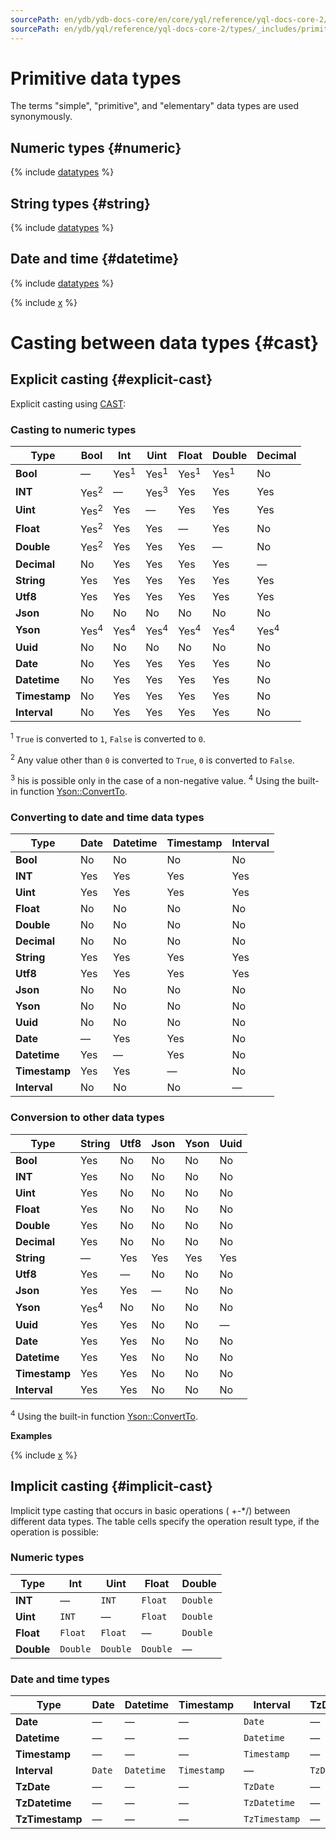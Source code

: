 ```yaml
---
sourcePath: en/ydb/ydb-docs-core/en/core/yql/reference/yql-docs-core-2/types/_includes/primitive.md
sourcePath: en/ydb/yql/reference/yql-docs-core-2/types/_includes/primitive.md
---
```

# Primitive data types

The terms "simple", "primitive", and "elementary" data types are used synonymously.

## Numeric types {#numeric}

{% include [datatypes](datatypes_primitive_number.md) %}

## String types {#string}

{% include [datatypes](datatypes_primitive_string.md) %}

## Date and time {#datetime}

{% include [datatypes](datatypes_primitive_datetime.md) %}

{% include [x](tz_date_types.md) %}

# Casting between data types {#cast}

## Explicit casting {#explicit-cast}

Explicit casting using [CAST](../../syntax/expressions.md#cast):

### Casting to numeric types

| Type | Bool | Int | Uint | Float | Double | Decimal |
| --- | --- | --- | --- | --- | --- | --- |
| **Bool** | — | Yes<sup>1</sup> | Yes<sup>1</sup> | Yes<sup>1</sup> | Yes<sup>1</sup> | No | Yes | No |
| **INT** | Yes<sup>2</sup> | — | Yes<sup>3</sup> | Yes | Yes | Yes |
| **Uint** | Yes<sup>2</sup> | Yes | — | Yes | Yes | Yes |
| **Float** | Yes<sup>2</sup> | Yes | Yes | — | Yes | No |
| **Double** | Yes<sup>2</sup> | Yes | Yes | Yes | — | No |
| **Decimal** | No | Yes | Yes | Yes | Yes | — |
| **String** | Yes | Yes | Yes | Yes | Yes | Yes |
| **Utf8** | Yes | Yes | Yes | Yes | Yes | Yes |
| **Json** | No | No | No | No | No | No |
| **Yson** | Yes<sup>4</sup> | Yes<sup>4</sup> | Yes<sup>4</sup> | Yes<sup>4</sup> | Yes<sup>4</sup> | Yes<sup>4</sup> |
| **Uuid** | No | No | No | No | No | No |
| **Date** | No | Yes | Yes | Yes | Yes | No | Yes |
| **Datetime** | No | Yes | Yes | Yes | Yes | No |
| **Timestamp** | No | Yes | Yes | Yes | Yes | No |
| **Interval** | No | Yes | Yes | Yes | Yes | No |

<sup>1</sup> `True` is converted to `1`, `False` is converted to `0`.

<sup>2</sup> Any value other than `0` is converted to `True`, `0` is converted to `False`.

<sup>3</sup> his is possible only in the case of a non-negative value.
<sup>4</sup> Using the built-in function [Yson::ConvertTo](../../udf/list/yson.md#ysonconvertto).

### Converting to date and time data types

| Type | Date | Datetime | Timestamp | Interval |
| --- | --- | --- | --- | --- |
| **Bool** | No | No | No | No |
| **INT** | Yes | Yes | Yes | Yes |
| **Uint** | Yes | Yes | Yes | Yes |
| **Float** | No | No | No | No |
| **Double** | No | No | No | No |
| **Decimal** | No | No | No | No |
| **String** | Yes | Yes | Yes | Yes |
| **Utf8** | Yes | Yes | Yes | Yes |
| **Json** | No | No | No | No |
| **Yson** | No | No | No | No |
| **Uuid** | No | No | No | No |
| **Date** | — | Yes | Yes | No |
| **Datetime** | Yes | — | Yes | No |
| **Timestamp** | Yes | Yes | — | No |
| **Interval** | No | No | No | — | — |

### Conversion to other data types

| Type | String | Utf8 | Json | Yson | Uuid |
| --- | --- | --- | --- | --- | --- |
| **Bool** | Yes | No | No | No | No |
| **INT** | Yes | No | No | No | No |
| **Uint** | Yes | No | No | No | No |
| **Float** | Yes | No | No | No | No |
| **Double** | Yes | No | No | No | No |
| **Decimal** | Yes | No | No | No | No |
| **String** | — | Yes | Yes | Yes | Yes |
| **Utf8** | Yes | — | No | No | No |
| **Json** | Yes | Yes | — | No | No |
| **Yson** | Yes<sup>4</sup> | No | No | No | No |
| **Uuid** | Yes | Yes | No | No | — |
| **Date** | Yes | Yes | No | No | No |
| **Datetime** | Yes | Yes | No | No | No |
| **Timestamp** | Yes | Yes | No | No | No |
| **Interval** | Yes | Yes | No | No | No |

<sup>4</sup> Using the built-in function [Yson::ConvertTo](../../udf/list/yson.md#ysonconvertto).

**Examples**

{% include [x](../../_includes/cast_examples.md) %}

## Implicit casting {#implicit-cast}

Implicit type casting that occurs in basic operations ( +-\*/) between different data types. The table cells specify the operation result type, if the operation is possible:

### Numeric types

| Type | Int | Uint | Float | Double |
| --- | --- | --- | --- | --- |
| **INT** | — | `INT` | `Float` | `Double` |
| **Uint** | `INT` | — | `Float` | `Double` |
| **Float** | `Float` | `Float` | — | `Double` |
| **Double** | `Double` | `Double` | `Double` | — |

### Date and time types

| Type | Date | Datetime | Timestamp | Interval | TzDate | TzDatetime | TzTimestamp |
| --- | --- | --- | --- | --- | --- | --- | --- |
| **Date** | — | — | — | `Date` | — | — | — |
| **Datetime** | — | — | — | `Datetime` | — | — | — |
| **Timestamp** | — | — | — | `Timestamp` | — | — | — |
| **Interval** | `Date` | `Datetime` | `Timestamp` | — | `TzDate` | `TzDatetime` | `TzTimestamp` |
| **TzDate** | — | — | — | `TzDate` | — | — | — |
| **TzDatetime** | — | — | — | `TzDatetime` | — | — | — |
| **TzTimestamp** | — | — | — | `TzTimestamp` | — | — | — |

